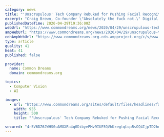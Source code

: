 ```yaml
---
category: news
title: "'Unscrupulous' Tech Company Rebuked for Pushing Facial Recognition Tool for Authorites to Track Coronavirus"
excerpt: "Craig Brown, Co-founder \"Absolutely the fuck not.\" Digital rights group Fight for the Future didn't mince words Wednesday in its response to reporting that a controversial tech company is in discussions with federal and state authorities to use facial recognition technology to help track the spread of Covid-19."
publishedDateTime: 2020-04-29T19:36:00Z
webUrl: "https://www.commondreams.org/news/2020/04/29/unscrupulous-tech-company-rebuked-pushing-facial-recognition-tool-authorites-track"
ampWebUrl: "https://www.commondreams.org/news/2020/04/29/unscrupulous-tech-company-rebuked-pushing-facial-recognition-tool-authorities-track?amp"
cdnAmpWebUrl: "https://www-commondreams-org.cdn.ampproject.org/c/s/www.commondreams.org/news/2020/04/29/unscrupulous-tech-company-rebuked-pushing-facial-recognition-tool-authorities-track?amp"
type: article
quality: 41
heat: 41
published: false

provider:
  name: Common Dreams
  domain: commondreams.org

topics:
  - Computer Vision
  - AI

images:
  - url: "https://www.commondreams.org/sites/default/files/headlines/facial-recognition.jpg"
    width: 955
    height: 500
    title: "'Unscrupulous' Tech Company Rebuked for Pushing Facial Recognition Tool for Authorites to Track Coronavirus"

secured: "4r5V6DZ6JWHS0uAMOXPa4q0DibyePMv9IUE5QVhKregtqLqaRsOQ4IjpTD2hoYRNAUxMrB2zm6IZIMQzCDooiqlIZTbtgFDy/Pa0/hlYG+cxhaV1ngoap3zNZUDjoQOGObL4IKc94967FWUcL8SlL8//FMILNWX8DIdS2TimUu++uCObWdhv842vYhP0q+lJoMYsU7QKCNXrk7clIQetRuBNI+UX9kg8IZyoEUqdFpKtzhJDBnGhYx0Ki7vPKOa9HijhxD4TLRKmP0TMBvbVgiMUz2ZlNdW0xxc5dqNFYlZGCIYUnrg/7K1ulIhxZs7o;i0fg+JQbw2kDSB1+xlxz4w=="
---
```


